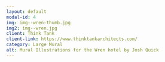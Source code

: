 ```yaml
---
layout: default
modal-id: 4
img: img--wren-thumb.jpg
img2: img--wren.jpg
client: Think Tank
client-link: https://www.thinktankarchitects.com/
category: Large Mural
alt: Mural Illustrations for the Wren hotel by Josh Quick
---
```

